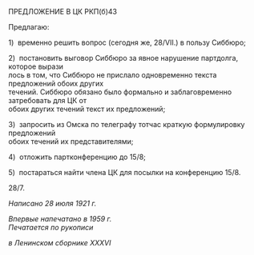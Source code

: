 ПРЕДЛОЖЕНИЕ В ЦК РКП(б)43

Предлагаю:

1)  временно решить вопрос (сегодня же, 28/VII.) в пользу Сиббюро;

2)  постановить выговор Сиббюро за явное нарушение партдолга, которое вырази­  
лось в том, что Сиббюро не прислало одновременно текста предложений обоих других  
течений. Сиббюро обязано было формально и заблаговременно затребовать для ЦК от  
обоих других течений текст их предложений;

3)  запросить из Омска по телеграфу тотчас краткую формулировку предложений  
обоих течений их представителями;

4)  отложить партконференцию до 15/8;

5)  постараться найти члена ЦК для посылки на конференцию 15/8.

28/7.

_Написано 28 июля 1921 г._

_Впервые напечатано в 1959 г.                                                             Печатается по рукописи_

_в Ленинском сборнике_ _XXXVI_